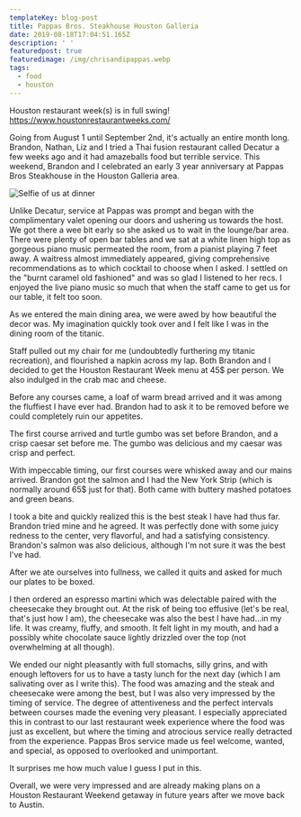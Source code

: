 ```yaml
---
templateKey: blog-post
title: Pappas Bros. Steakhouse Houston Galleria
date: 2019-08-18T17:04:51.165Z
description: ' '
featuredpost: true
featuredimage: /img/chrisandipappas.webp
tags:
  - food
  - houston
---
```

Houston restaurant week(s) is in full swing! [https://www.houstonrestaurantweeks.com/
](https://www.houstonrestaurantweeks.com/)

Going from August 1 until September 2nd, it's actually an entire month long. Brandon, Nathan, Liz and I tried a Thai fusion restaurant called Decatur a few weeks ago and it had amazeballs food but terrible service. This weekend, Brandon and I celebrated an early 3 year anniversary at Pappas Bros Steakhouse in the Houston Galleria area.

![Selfie of us at dinner](/img/chrisandipappas.webp "Early three year anniversary dinner")

Unlike Decatur, service at Pappas was prompt and began with the complimentary valet opening our doors and ushering us towards the host. We got there a wee bit early so she asked us to wait in the lounge/bar area. There were plenty of open bar tables and we sat at a white linen high top as gorgeous piano music permeated the room, from a pianist playing 7 feet away. A waitress almost immediately appeared, giving comprehensive recommendations as to which cocktail to choose when I asked. I settled on the "burnt caramel old fashioned" and was so glad I listened to her recs. I enjoyed the live piano music so much that when the staff came to get us for our table, it felt too soon.

As we entered the main dining area, we were awed by how beautiful the decor was. My imagination quickly took over and I felt like I was in the dining room of the titanic.

Staff pulled out my chair for me (undoubtedly furthering my titanic recreation), and flourished a napkin across my lap. Both Brandon and I decided to get the Houston Restaurant Week menu at 45$ per person. We also indulged in the crab mac and cheese.

Before any courses came, a loaf of warm bread arrived and it was among the fluffiest I have ever had. Brandon had to ask it to be removed before we could completely ruin our appetites.

The first course arrived and turtle gumbo was set before Brandon, and a crisp caesar set before me. The gumbo was delicious and my caesar was crisp and perfect. 

With impeccable timing, our first courses were whisked away and our mains arrived. Brandon got the salmon and I had the New York Strip (which is normally around 65$ just for that). Both came with buttery mashed potatoes and green beans. 

I took a bite and quickly realized this is the best steak I have had thus far. Brandon tried mine and he agreed. It was perfectly done with some juicy redness to the center, very flavorful, and had a satisfying consistency. Brandon's salmon was also delicious, although I'm not sure it was the best I've had.

After we ate ourselves into fullness, we called it quits and asked for much our plates to be boxed. 

I then ordered an espresso martini which was delectable paired with the cheesecake they brought out. At the risk of being too effusive (let's be real, that's just how I am), the cheesecake was also the best I have had...in my life. It was creamy, fluffy, and smooth. It felt light in my mouth, and had a possibly white chocolate sauce lightly drizzled over the top (not overwhelming at all though). 

We ended our night pleasantly with full stomachs, silly grins, and with enough leftovers for us to have a tasty lunch for the next day (which I am salivating over as I write this). The food was amazing and the steak and cheesecake were among the best, but I was also very impressed by the timing of service. The degree of attentiveness and the perfect intervals between courses made the evening very pleasant. I especially appreciated this in contrast to our last restaurant week experience where the food was just as excellent, but where the timing and atrocious service really detracted from the experience. Pappas Bros service made us feel welcome, wanted, and special, as opposed to overlooked and unimportant. 

It surprises me how much value I guess I put in this. 

Overall, we were very impressed and are already making plans on a Houston Restaurant Weekend getaway in future years after we move back to Austin.
